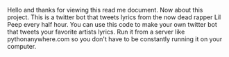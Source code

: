 
Hello and thanks for viewing this read me document. Now about this project. This is a twitter bot that tweets lyrics
from the now dead rapper Lil Peep every half hour. You can use this code to make your own twitter bot that tweets your
favorite artists lyrics. Run it from a server like pythonanywhere.com so you don't have to be constantly running it 
on your computer.
